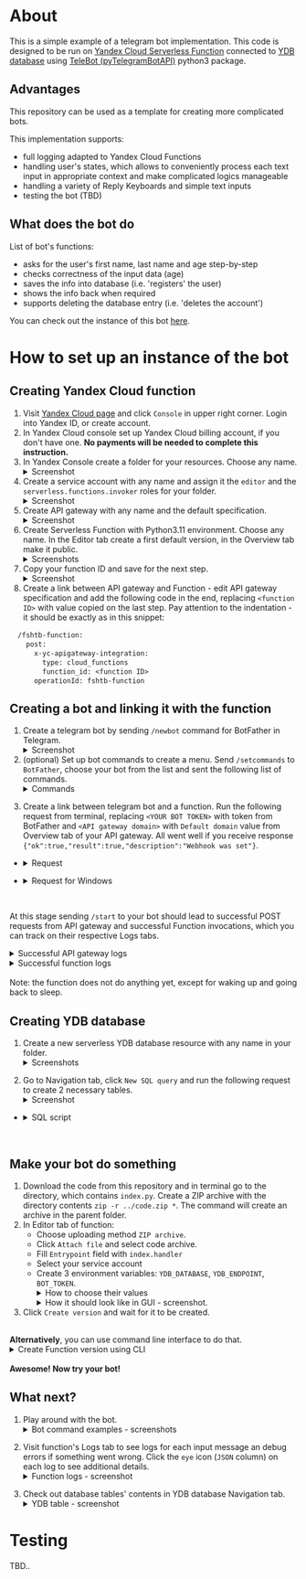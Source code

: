 # About
This is a simple example of a telegram bot implementation. This code is designed to be run on [Yandex Cloud Serverless Function](https://cloud.yandex.com/en/docs/functions/quickstart/?from=int-console-help-center-or-nav) connected to [YDB database](https://cloud.yandex.com/en/docs/ydb/quickstart?from=int-console-help-center-or-nav) using [TeleBot (pyTelegramBotAPI)](https://pytba.readthedocs.io/en/latest/index.html) python3 package.

## Advantages

This repository can be used as a template for creating more complicated bots.

This implementation supports:
- full logging adapted to Yandex Cloud Functions
- handling user's states, which allows to conveniently process each text input in appropriate context and make complicated logics manageable
- handling a variety of Reply Keyboards and simple text inputs
- testing the bot (TBD)

## What does the bot do
List of bot's functions:
- asks for the user's first name, last name and age step-by-step
- checks correctness of the input data (age)
- saves the info into database (i.e. 'registers' the user)
- shows the info back when required
- supports deleting the database entry (i.e. 'deletes the account')

You can check out the instance of this bot [here](https://t.me/ydb_serverless_example_bot).

# How to set up an instance of the bot

## Creating Yandex Cloud function

1) Visit [Yandex Cloud page](https://cloud.yandex.com/) and click `Console` in upper right corner. Login into Yandex ID, or create account.
2) In Yandex Cloud console set up Yandex Cloud billing account, if you don't have one. **No payments will be needed to complete this instruction.**
3) In Yandex Console create a folder for your resources. Choose any name. <details><summary>Screenshot</summary>
![Yandex Console Screenshot](screenshots/01-create-folder.png?raw=true "Title")</details>
4) Create a service account with any name and assign it the `editor` and the `serverless.functions.invoker` roles for your folder. <details><summary>Screenshot</summary>
![Yandex Console Screenshot](screenshots/04-create-service-account.png?raw=true "Title")</details>
5) Create API gateway with any name and the default specification. <details><summary>Screenshot</summary>
![Yandex Console Screenshot](screenshots/06-create-api-gateway.png?raw=true "Title")</details>
6) Create Serverless Function with Python3.11 environment. Choose any name. In the Editor tab create a first default version, in the Overview tab make it public. <details><summary>Screenshots</summary>Create fnction
![Yandex Console Screenshot](screenshots/08-create-function.png?raw=true "Title") Select the environment ![Yandex Console Screenshot](screenshots/08-1-select-environment.png?raw=true "Title") Create default version ![Yandex Console Screenshot](screenshots/09-create-default-function-version.png?raw=true "Title") Make function public ![Yandex Console Screenshot](screenshots/08-make-function-public.png?raw=true "Title")</details>
7) Copy your function ID and save for the next step. <details><summary>Screenshot</summary>
![Yandex Console Screenshot](screenshots/10-copy-function-id.png?raw=true "Title")</details>
8) Create a link between API gateway and Function - edit API gateway specification and add the following code in the end, replacing `<function ID>` with value copied on the last step. Pay attention to the indentation - it should be exactly as in this snippet:
```
  /fshtb-function:
    post:
      x-yc-apigateway-integration:
        type: cloud_functions
        function_id: <function ID>
      operationId: fshtb-function
```

## Creating a bot and linking it with the function
1) Create a telegram bot by sending `/newbot` command for BotFather in Telegram. <details><summary>Screenshot</summary>
<img src="screenshots/05-create-telegram-bot.png" width="300"></details>
2) (optional) Set up bot commands to create a menu. Send `/setcommands` to `BotFather`, choose your bot from the list and sent the following list of commands. <details><summary>Commands</summary><pre>
  start - show welcome message and bot description
  register - store your name and age in the database
  cancel - stop registering process
  show_data - show your name and age stored in the database
  delete_account - delete your info from the database
</pre>
</details>

3) Create a link between telegram bot and a function. Run the following request from terminal, replacing `<YOUR BOT TOKEN>` with token from BotFather and `<API gateway domain>` with `Default domain` value from Overview tab of your API gateway. All went well if you receive response `{"ok":true,"result":true,"description":"Webhook was set"}`.
- <details><summary>Request</summary>
  <pre>
  curl \
    --request POST \
    --url https://api.telegram.org/bot<YOUR BOT TOKEN>/setWebhook \
    --header 'content-type: application/json' \
    --data '{"url": "<API gateway domain>/fshtb-function"}'
  </pre>
</details>

- <details><summary>Request for Windows</summary>
  <pre>
  curl --request POST --url https://api.telegram.org/bot<YOUR BOT TOKEN>/setWebhook --header "content-type:application/json" --data "{\"url\": \"<API gateway domain>/fshtb-function\"}"
  </pre>
</details>
</br>

At this stage sending `/start` to your bot should lead to successful POST requests from API gateway and successful Function invocations, which you can track on their respective Logs tabs.
<details><summary>Successful API gateway logs</summary>

![Yandex Console Screenshot](screenshots/12-api-gateway-logs.png?raw=true "Title")
</details>
<details><summary>Successful function logs</summary>

![Yandex Console Screenshot](screenshots/13-function-logs.png?raw=true "Title")
</details>
</br>
Note: the function does not do anything yet, except for waking up and going back to sleep.

## Creating YDB database
1) Create a new serverless YDB database resource with any name in your folder. <details><summary>Screenshots</summary>Create YDB database resource ![Yandex Console Screenshot](screenshots/17-create-ydb-database.png?raw=true "Title") Give it any name ![Yandex Console Screenshot](screenshots/18-save-ydb-settings.png?raw=true "Title")
</details>

2) Go to Navigation tab, click `New SQL query` and run the following request to create 2 necessary tables. <details><summary>Screenshot</summary>
![Yandex Console Screenshot](screenshots/19-create-ydb-tables.png?raw=true "Title")
</details>

- <details><summary>SQL script</summary>
  <pre>
  CREATE TABLE `user_personal_info`
  (
    `user_id` Uint64,
    `last_name` Utf8,
    `first_name` Utf8,
    `age` Uint64,
    PRIMARY KEY (`user_id`)
  );

  COMMIT;

  CREATE TABLE `states`
  (
    `user_id` Uint64,
    `state` Utf8,
    PRIMARY KEY (`user_id`)
  );
  </pre>
</details>

</br>


## Make your bot do something
1) Download the code from this repository and in terminal go to the directory, which contains `index.py`. Create a ZIP archive with the directory contents `zip -r ../code.zip *`. The command will create an archive in the parent folder.
2) In Editor tab of function:
    - Choose uploading method `ZIP archive`.
    - Click `Attach file` and select code archive.
    - Fill `Entrypoint` field with `index.handler`
    - Select your service account
    - Create 3 environment variables: `YDB_DATABASE`, `YDB_ENDPOINT`, `BOT_TOKEN`. <details><summary>How to choose their values</summary>
      - `YDB_DATABASE` is a value from YDB database Overview tab: `Connection > Database`.
      - `YDB_ENDPOINT` is a value from YDB database Overview tab: `Connection > Endpoint`.
      - `BOT_TOKEN` is the token you received from BotFather after creating the new bot.</details> <details><summary>How it should look like in GUI - screenshot.</summary>
      ![Yandex Console Screenshot](screenshots/16-create-function-version-gui.png?raw=true "Title")
      </details>
3) Click `Create version` and wait for it to be created.

</br>
<b>Alternatively</b>, you can use command line interface to do that.
<details><summary>Create Function version using CLI</summary>

1) Download code from this repository.
2) Edit `create_function_version.sh` - fill the placeholders with your IDs and tokens to set up all the necessary version parameters.
3) Prepare Yandex Cloud command line interface - [instruction](https://cloud.yandex.com/en/docs/cli/quickstart).
4) Execute `create_function_version.sh` to create a ZIP archive with the code and create a new version of your function using Yandex Cloud CLI.
</details>

</br>
<b>Awesome! Now try your bot!</b>

## What next?
1) Play around with the bot. <details><summary>Bot command examples - screenshots</summary>`/start`</br><img src="screenshots/20-bot_start.png" width="300"></br>`/register`</br><img src="screenshots/21-bot_register.png" width="300">
</details>

2) Visit function's Logs tab to see logs for each input message an debug errors if something went wrong. Click the `eye` icon (`JSON` column) on each log to see additional details.<details><summary>Function logs - screenshot</summary><img src="screenshots/22-function-logs.png" width="800">
</details>

3. Check out database tables' contents in YDB database Navigation tab.<details><summary>YDB table - screenshot</summary><img src="screenshots/23-ydb-after-register.png" width="800">
</details>

# Testing
TBD..
